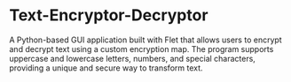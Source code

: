 # Text-Encryptor-Decryptor
A Python-based GUI application built with Flet that allows users to encrypt and decrypt text using a custom encryption map. The program supports uppercase and lowercase letters, numbers, and special characters, providing a unique and secure way to transform text.
